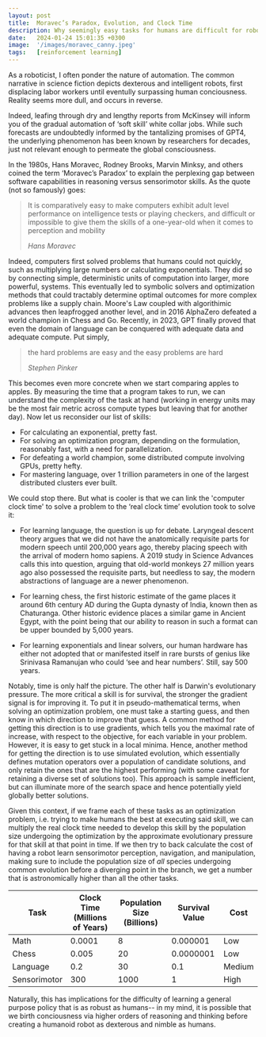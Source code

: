 ```yaml
---
layout: post
title:  Moravec’s Paradox, Evolution, and Clock Time
description: Why seemingly easy tasks for humans are difficult for robots
date:   2024-01-24 15:01:35 +0300
image:  '/images/moravec_canny.jpeg'
tags:   [reinforcement learning]
---
```


As a roboticist, I often ponder the nature of automation. The common narrative in science fiction depicts dexterous and intelligent robots, first displacing labor workers until eventully surpassing human conciousness. Reality seems more dull, and occurs in reverse.

Indeed, leafing through dry and lengthy reports from McKinsey will inform you of the gradual automation of ‘soft skill’ white collar jobs. While such forecasts are undoubtedly informed by the tantalizing promises of GPT4, the underlying phenomenon has been known by researchers for decades, just not relevant enough to permeate the global consciousness.

In the 1980s, Hans Moravec, Rodney Brooks, Marvin Minksy, and others coined the term ‘Moravec’s Paradox’ to explain the perplexing gap between software capabilities in reasoning versus sensorimotor skills. As the quote (not so famously) goes:

> It is comparatively easy to make computers exhibit adult level performance on intelligence tests or playing checkers, and difficult or impossible to give them the skills of a one-year-old when it comes to perception and mobility
>
> <cite>Hans Moravec</cite>
>

Indeed, computers first solved problems that humans could not quickly, such as multiplying large numbers or calculating exponentials. They did so by connecting simple, deterministic units of computation into larger, more powerful, systems. This eventually led to symbolic solvers and optimization methods that could tractably determine optimal outcomes for more complex problems like a supply chain. Moore's Law coupled with algorithimic advances then leapfrogged another level, and in 2016 AlphaZero defeated a world champion in Chess and Go. Recently, in 2023, GPT finally proved that even the domain of language can be conquered with adequate data and adequate compute. Put simply,

> the hard problems are easy and the easy problems are hard 
>
> <cite>Stephen Pinker</cite>
>

This becomes even more concrete when we start comparing apples to apples. By measuring the time that a program takes to run, we can understand the complexity of the task at hand (working in energy units may be the most fair metric across compute types but leaving that for another day). Now let us reconsider our list of skills:

* For calculating an exponential, pretty fast. 
* For solving an optimization program, depending on the formulation, reasonably fast, with a need for parallelization.
* For defeating a world champion, some distributed compute involving GPUs, pretty hefty.
* For mastering language, over 1 trillion parameters in one of the largest distributed clusters ever built.

We could stop there. But what is cooler is that we can link the 'computer clock time' to solve a problem to the ‘real clock time’ evolution took to solve it:

* For learning language, the question is up for debate. Laryngeal descent theory argues that we did not have the anatomically requisite parts for modern speech until 200,000 years ago, thereby placing speech with the arrival of modern homo sapiens. A 2019 study in Science Advances calls this into question, arguing that old-world monkeys 27 million years ago also possessed the requisite parts, but needless to say, the modern abstractions of language are a newer phenomenon.

* For learning chess, the first historic estimate of the game places it around 6th century AD during the Gupta dynasty of India, known then as Chaturanga. Other historic evidence places a similar game in Ancient Egypt, with the point being that our ability to reason in such a format can be upper bounded by 5,000 years.

* For learning exponentials and linear solvers, our human hardware has either not adopted that or manifested itself in rare bursts of genius like Srinivasa Ramanujan who could ‘see and hear numbers’. Still, say 500 years.

Notably, time is only half the picture. The other half is Darwin's evolutionary pressure. The more critical a skill is for survival, the stronger the gradient signal is for improving it. To put it in pseudo-mathematical terms, when solving an optimization problem, one must take a starting guess, and then know in which direction to improve that guess. A common method for getting this direction is to use gradients, which tells you the maximal rate of increase, with respect to the objective, for each variable in your problem. However, it is easy to get stuck in a local minima. Hence, another method for getting the direction is to use simulated evolution, which essentially defines mutation operators over a population of candidate solutions, and only retain the ones that are the highest performing (with some caveat for retaining a diverse set of solutions too). This approach is sample inefficient, but can illuminate more of the search space and hence potentially yield globally better solutions.

Given this context, if we frame each of these tasks as an optimization problem, i.e. trying to make humans the best at executing said skill, we can multiply the real clock time needed to develop this skill by the population size undergoing the optimization by the approximate evolutionary pressure for that skill at that point in time. If we then try to back calculate the cost of having a robot learn sensorimotor perception, navigation, and manipulation, making sure to include the population size of *all* species undergoing common evolution before a diverging point in the branch, we get a number that is astronomically higher than all the other tasks.

| Task | Clock Time (Millions of Years) | Population Size (Billions) | Survival Value | Cost |
|------|----------------|---------------------------|----------------|------|
| Math | 0.0001 | 8 | 0.000001 | Low |
| Chess | 0.005 | 20 | 0.0000001 | Low |
| Language | 0.2 | 30 | 0.1 | Medium |
| Sensorimotor | 300 | 1000 | 1 | High |

Naturally, this has implications for the difficulty of learning a general purpose policy that is as robust as humans-- in my mind, it is possible that we birth conciousness via higher orders of reasoning and thinking before creating a humanoid robot as dexterous and nimble as humans.
